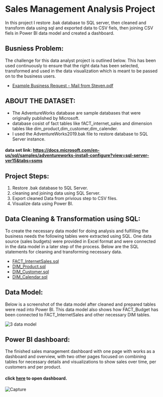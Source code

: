# Sales Management Analysis Project
In this project I restore .bak database to SQL server, then cleaned and transform data using sql and exported data to CSV fiels, then joining CSV fiels in Power BI data model and created a dashboard.

## Busniess Problem:
The challenge for this data analyst project is outlined below. This has been used continuously to ensure that the right data has been selected, transformed and used in the data visualization which is meant to be passed on to the business users.
* [Example Business Request - Mail from Steven.pdf](https://github.com/elsayed100/sales-management-analysis-project/blob/main/Business%20Model/Example%20Business%20Request%20-%20Mail%20from%20Steven.pdf)

## ABOUT THE DATASET:
* The AdventureWorks database are sample databases that were originally published by Microsoft.
* database cosist of fact tables like fACT_internet_sales and dimension tables like dim_product,dim_customer,dim_calender.
* I used the AdventureWorks2019.bak file to restore database to SQL Server instance.

#### data set link: https://docs.microsoft.com/en-us/sql/samples/adventureworks-install-configure?view=sql-server-ver15&tabs=ssms

## Project Steps:
1. Restore .bak database to SQL Server.
2. cleaning and joining data using SQL Server.
3. Export cleaned Data from privious step to CSV files.
4. Visualize data using Power BI.

## Data Cleaning & Transformation using SQL:
To create the necessary data model for doing analysis and fulfilling the business needs the following tables were extracted using SQL.
One data source (sales budgets) were provided in Excel format and were connected in the data model in a later step of the process.
Below are the SQL statements for cleaning and transforming necessary data.
* [FACT_InternetSales.sql](https://github.com/elsayed100/sales-management-analysis-project/blob/main/SQL%20Script/FACT_InternetSales.sql)
* [DIM_Product.sql](https://github.com/elsayed100/sales-management-analysis-project/blob/main/SQL%20Script/DIM_Product.sql)
* [DIM_Customer.sql](https://github.com/elsayed100/sales-management-analysis-project/blob/main/SQL%20Script/DIM_Customer.sql)
* [DIM_Calendar.sql](https://github.com/elsayed100/sales-management-analysis-project/blob/main/SQL%20Script/DIM_Calendar.sql)

## Data Model:
Below is a screenshot of the data model after cleaned and prepared tables were read into Power BI.
This data model also shows how FACT_Budget has been connected to FACT_InternetSales and other necessary DIM tables.

![3 data model](https://user-images.githubusercontent.com/104726222/166444570-0a9400f3-d3b5-44d6-9f84-16f2fdd51faf.PNG)


## Power BI dashboard:
The finished sales management dashboard with one page with works as a dashboard and overview, with two other pages focused on combining tables for necessary details and visualizations to show sales over time, per customers and per product.

#### click [here](https://app.powerbi.com/view?r=eyJrIjoiMjEyN2ZjOTctZjIyOC00MDczLTk1OTEtOTg5NTZlYzRkZjQ2IiwidCI6ImQzMTdiNDI0LWY4NDktNDk1Ni04NzIwLTAyZWNjOWIyNjJhYiJ9&pageName=ReportSection) to open dashboard.
![Capture](https://user-images.githubusercontent.com/104726222/166442553-74622ca0-f7e0-49c7-96f6-6511b675e121.PNG)


